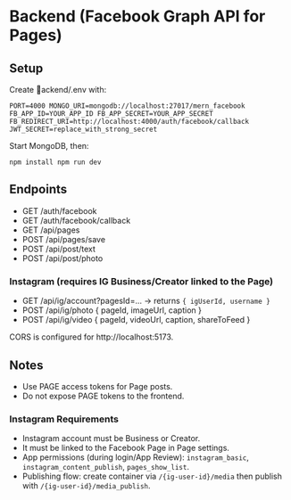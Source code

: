 ﻿# Backend (Facebook Graph API for Pages)

## Setup

Create ackend/.env with:

`
PORT=4000
MONGO_URI=mongodb://localhost:27017/mern_facebook
FB_APP_ID=YOUR_APP_ID
FB_APP_SECRET=YOUR_APP_SECRET
FB_REDIRECT_URI=http://localhost:4000/auth/facebook/callback
JWT_SECRET=replace_with_strong_secret
`

Start MongoDB, then:

`
npm install
npm run dev
`

## Endpoints

- GET /auth/facebook
- GET /auth/facebook/callback
- GET /api/pages
- POST /api/pages/save
- POST /api/post/text
- POST /api/post/photo

### Instagram (requires IG Business/Creator linked to the Page)
- GET /api/ig/account?pagesId=... → returns `{ igUserId, username }`
- POST /api/ig/photo { pageId, imageUrl, caption }
- POST /api/ig/video { pageId, videoUrl, caption, shareToFeed }

CORS is configured for http://localhost:5173.

## Notes

- Use PAGE access tokens for Page posts.
- Do not expose PAGE tokens to the frontend.
 
### Instagram Requirements
- Instagram account must be Business or Creator.
- It must be linked to the Facebook Page in Page settings.
- App permissions (during login/App Review): `instagram_basic`, `instagram_content_publish`, `pages_show_list`.
- Publishing flow: create container via `/{ig-user-id}/media` then publish with `/{ig-user-id}/media_publish`.
